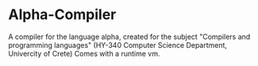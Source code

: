 # Alpha-Compiler
A compiler for the language alpha, created for the subject "Compilers and programming languages" (HY-340 Computer Science Department, Univercity of Crete)
Comes with a runtime vm.
